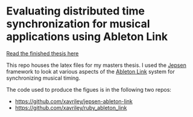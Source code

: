 # Evaluating distributed time synchronization for musical applications using Ableton Link

[Read the finished thesis here](https://github.com/xavriley/msc/blob/master/template.pdf)

This repo houses the latex files for my masters thesis. I used the [Jepsen](http://jepsen.io/) framework to look at various aspects of the [Ableton Link](https://www.ableton.com/en/link/) system for synchronizing musical timing.

The code used to produce the figues is in the following two repos:

* https://github.com/xavriley/jepsen-ableton-link
* https://github.com/xavriley/ruby_ableton_link

